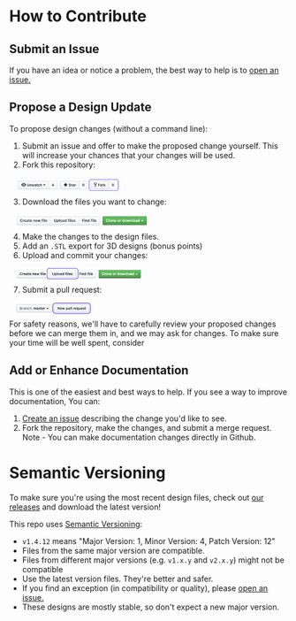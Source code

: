 # How to Contribute
## Submit an Issue
If you have an idea or notice a problem, the best way to help is to [open an issue.](https://github.com/make4covid/face-shield/issues/new?assignees=&labels=&template=design-issue-template.md&title=)

## Propose a Design Update
To propose design changes (without a command line):
1. Submit an issue and offer to make the proposed change yourself. This will increase your chances that your changes will be used.
2. Fork this repository: 
<img src="./img/fork.png" height="30px" style="margin-bottom:-11px;margin-left:10px;">

3. Download the files you want to change: 
<img src="./img/download.png" height="23px" style="margin-bottom:-8px;margin-left:10px;">

4. Make the changes to the design files.
5. Add an `.STL` export for 3D designs (bonus points)
6. Upload and commit your changes: 
<img src="./img/upload.png" height="22px" style="margin-bottom:-8px;margin-left:10px;">

7. Submit a pull request: 
<img src="./img/pr.png" height="21px" style="margin-bottom:-8px;margin-left:10px;">

For safety reasons, we'll have to carefully review your proposed changes before we can merge them in, and we may ask for changes. To make sure your time will be well spent, consider 

## Add or Enhance Documentation
This is one of the easiest and best ways to help. If you see a way to improve documentation, You can:
1. [Create an issue](https://github.com/make4covid/face-shield/issues/new?assignees=&labels=&template=design-issue-template.md&title=) describing the change you'd like to see.
2. Fork the repository, make the changes, and submit a merge request.
Note - You can make documentation changes directly in Github.

# Semantic Versioning
To make sure you're using the most recent design files, check out [our releases](https://github.com/make4covid/face-shield/releases) and download the latest version!

This repo uses [Semantic Versioning](https://semver.org/):
* `v1.4.12` means "Major Version: 1, Minor Version: 4, Patch Version: 12"
* Files from the same major version are compatible.
* Files from different major versions (e.g. `v1.x.y` and `v2.x.y`) might not be compatible
* Use the latest version files. They're better and safer.
* If you find an exception (in compatibility or quality), please [open an issue.](https://github.com/make4covid/face-shield/issues/new?assignees=&labels=&template=design-issue-template.md&title=)
* These designs are mostly stable, so don't expect a new major version.
